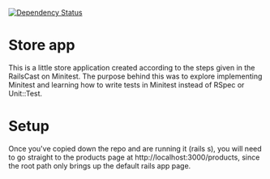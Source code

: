 [![Dependency Status](https://gemnasium.com/sprestage/store.png)](https://gemnasium.com/sprestage/store)

Store app
=======
This is a little store application created according to the steps given in the RailsCast on Minitest.  The purpose
behind this was to explore implementing Minitest and learning how to write tests in Minitest instead of RSpec or
Unit::Test.

Setup
=======
Once you've copied down the repo and are running it (rails s), you will need to go straight to the products page
at http://localhost:3000/products, since the root path only brings up the default rails app page.

